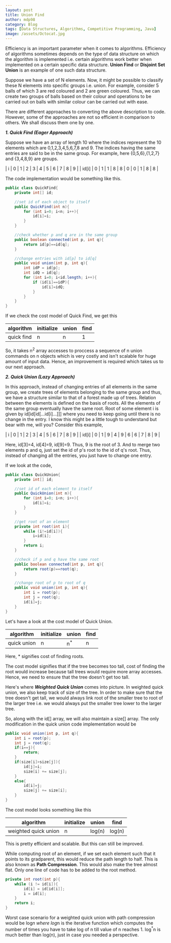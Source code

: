 ```yaml
---
layout: post
title: Union Find
author: mdp98
category: Blog
tags: [Data Structures, Algorithms, Competitive Programming, Java]
image: /assets/Octocat.jpg
---
```


Efficiency is an important parameter when it comes to algorithms. Efficiency of algorithms sometimes depends on the type of data structure on which the algorithm is implemented i.e. certain algorithms work better when implemented on a certain specific data structure. **Union Find** or **Disjoint Set Union** is an example of one such data structure.

Suppose we have a set of N elements. Now, it might be possible to classify these N elements into specific groups  i.e. union. For example, consider 5 balls of which 3 are red coloured and 2 are green coloured. Thus, we can create two groups of balls based on their colour and operations to be carried out on balls with similar colour can be carried out with ease.

There are different approaches to converting the above description to code. However, some of the approaches are not so efficient in comparison to others. We shall discuss them one by one.

**_1. Quick Find (Eager Approach)_**

Suppose we have an array of length 10 where the indices represent the 10 elements which are 0,1,2,3,4,5,6,7,8 and 9. The indices having the same entries are said to be in the same group.
For example, here {0,5,6},{1,2,7} and {3,4,8,9} are groups.

| i | 0 | 1 | 2 | 3 | 4 | 5 | 6 | 7 | 8 | 9 |
| id[i] | 0 | 1 | 1 | 8 | 8 | 0 | 0 | 1 | 8 | 8 |

The code implementation would be something like this.

```java
public class QuickFind{
    private int[] id;

    //set id of each object to itself
    public QuickFind(int n){
        for (int i=0; i<n; i++){
            id[i]=i;
        }
    }

    //check whether p and q are in the same group
    public boolean connected(int p, int q){
        return id[p]==id[q];
    }

    //change entries with id[p] to id[q]
    public void union(int p, int q){
        int idP = id[p];
        int idQ = id[q];
        for (int i=0; i<id.length; i++){
            if (id[i]==idP){
                id[i]=idQ;
            }
        }
    }
}
```
If we check the cost model of Quick Find, we get this

| algorithm | initialize | union | find |
|---|---|---|---|
| quick find | n | n | 1 |

So, it takes n<sup>2</sup> array accesses to proccess a sequence of n union commands on n objects which is very costly and isn't scalable for huge amount of input data. Hence, an improvement is required which takes us to our next approach.

**_2. Quick Union (Lazy Approach)_**

In this approach, instead of changing entries of all elements in the same group, we create trees of elements belonging to the same group and thus, we have a structure similar to that of a forest made up of trees. Relation between the elements is defined on the basis of roots. All the elements of the same group eventually have the same root. Root of some element i is given by id[id[id[...id[i]...]]] where you need to keep going until there is no change in the entry. I know this might be a little tough to understand but bear with me, will you?
Consider this example,

| i | 0 | 1 | 2 | 3 | 4 | 5 | 6 | 7 | 8 | 9 |
| id[i] | 0 | 1 | 9 | 4 | 9 | 6 | 6 | 7 | 8 | 9 |

Here, id[3]=4, id[4]=9, id[9]=9. Thus, 9 is the root of 3.
And to merge two elements p and q, just set the id of p's root to the id of q's root. Thus, instead of changing all the entries, you just have to change one entry.

If we look at the code, 

```java
public class QuickUnion{
    private int[] id;

    //set id of each element to itself
    public QuickUnion(int n){
        for (int i=0; i<n; i++){
            id[i]=i;
        }
    }

    //get root of an element
    private int root(int i){
        while (i!=id[i]){
            i=id[i];
        }
        return i;
    }

    //check if p and q have the same root
    public boolean connected(int p, int q){
        return root(p)==root(q);
    }

    //change root of p to root of q
    public void union(int p, int q){
        int i = root(p);
        int j = root(q);
        id[i]=j;
    }
}
```
Let's have a look at the cost model of Quick Union.

| algorithm | initialize | union | find |
|---|---|---|---|
| quick union | n | n<sup>*</sup> | n |

Here, * signifies cost of finding roots.

The cost model signifies that if the tree becomes too tall, cost of finding the root would increase because tall trees would require more array accesses. Hence, we need to ensure that the tree doesn't get too tall.

Here's where **_Weighted Quick Union_** comes into picture. 
In weighted quick union, we also keep track of size of the tree. In order to make sure that the tree doesn't get tall, we would always link root of the smaller tree to root of the larger tree i.e. we would always put the smaller tree lower to the larger tree.

So, along with the id[] array, we will also maintain a size[] array. The only modification in the quick union code implementation would be 
```java
public void union(int p, int q){
    int i = root(p);
    int j = root(q);
    if(i==j){
        return;
    }
    if(size[i]>size[j]){
        id[j]=i;
        size[i] += size[j];
    }
    else{
        id[i]=j;
        size[j] += size[i];
    }
}
```

The cost model looks something like this

| algorithm | initialize | union | find |
|---|---|---|---|
| weighted quick union | n | log(n) | log(n) |

This is pretty efficient and scalable. But this can still be improved.

While computing root of an element, if we set each element such that it points to its gradparent, this would reduce the path length to half. This is also known as **Path Compression**. This would also make the tree almost flat.
Only one line of code has to be added to the root method.
```java
private int root(int p){
    while (i != id[i]){
        id[i] = id[id[i]];
        i = id[i];
    }
    return i;
}
```
Worst case scenario for a weighted quick union with path compression would be log<sup>*</sup>n where log<sup>*</sup>n is the iterative function which computes the number of times you have to take log of n till value of n reaches 1. log<sup>*</sup>n is much better than log(n), just in case you needed a perspective.
